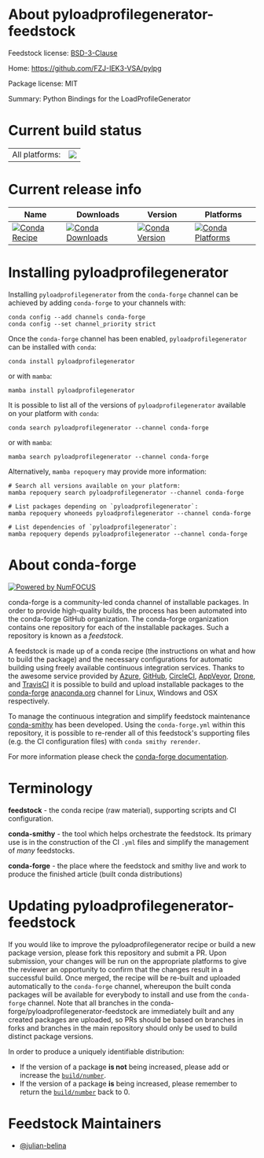 About pyloadprofilegenerator-feedstock
======================================

Feedstock license: [BSD-3-Clause](https://github.com/conda-forge/pyloadprofilegenerator-feedstock/blob/main/LICENSE.txt)

Home: https://github.com/FZJ-IEK3-VSA/pylpg

Package license: MIT

Summary: Python Bindings for the LoadProfileGenerator

Current build status
====================


<table><tr><td>All platforms:</td>
    <td>
      <a href="https://dev.azure.com/conda-forge/feedstock-builds/_build/latest?definitionId=19685&branchName=main">
        <img src="https://dev.azure.com/conda-forge/feedstock-builds/_apis/build/status/pyloadprofilegenerator-feedstock?branchName=main">
      </a>
    </td>
  </tr>
</table>

Current release info
====================

| Name | Downloads | Version | Platforms |
| --- | --- | --- | --- |
| [![Conda Recipe](https://img.shields.io/badge/recipe-pyloadprofilegenerator-green.svg)](https://anaconda.org/conda-forge/pyloadprofilegenerator) | [![Conda Downloads](https://img.shields.io/conda/dn/conda-forge/pyloadprofilegenerator.svg)](https://anaconda.org/conda-forge/pyloadprofilegenerator) | [![Conda Version](https://img.shields.io/conda/vn/conda-forge/pyloadprofilegenerator.svg)](https://anaconda.org/conda-forge/pyloadprofilegenerator) | [![Conda Platforms](https://img.shields.io/conda/pn/conda-forge/pyloadprofilegenerator.svg)](https://anaconda.org/conda-forge/pyloadprofilegenerator) |

Installing pyloadprofilegenerator
=================================

Installing `pyloadprofilegenerator` from the `conda-forge` channel can be achieved by adding `conda-forge` to your channels with:

```
conda config --add channels conda-forge
conda config --set channel_priority strict
```

Once the `conda-forge` channel has been enabled, `pyloadprofilegenerator` can be installed with `conda`:

```
conda install pyloadprofilegenerator
```

or with `mamba`:

```
mamba install pyloadprofilegenerator
```

It is possible to list all of the versions of `pyloadprofilegenerator` available on your platform with `conda`:

```
conda search pyloadprofilegenerator --channel conda-forge
```

or with `mamba`:

```
mamba search pyloadprofilegenerator --channel conda-forge
```

Alternatively, `mamba repoquery` may provide more information:

```
# Search all versions available on your platform:
mamba repoquery search pyloadprofilegenerator --channel conda-forge

# List packages depending on `pyloadprofilegenerator`:
mamba repoquery whoneeds pyloadprofilegenerator --channel conda-forge

# List dependencies of `pyloadprofilegenerator`:
mamba repoquery depends pyloadprofilegenerator --channel conda-forge
```


About conda-forge
=================

[![Powered by
NumFOCUS](https://img.shields.io/badge/powered%20by-NumFOCUS-orange.svg?style=flat&colorA=E1523D&colorB=007D8A)](https://numfocus.org)

conda-forge is a community-led conda channel of installable packages.
In order to provide high-quality builds, the process has been automated into the
conda-forge GitHub organization. The conda-forge organization contains one repository
for each of the installable packages. Such a repository is known as a *feedstock*.

A feedstock is made up of a conda recipe (the instructions on what and how to build
the package) and the necessary configurations for automatic building using freely
available continuous integration services. Thanks to the awesome service provided by
[Azure](https://azure.microsoft.com/en-us/services/devops/), [GitHub](https://github.com/),
[CircleCI](https://circleci.com/), [AppVeyor](https://www.appveyor.com/),
[Drone](https://cloud.drone.io/welcome), and [TravisCI](https://travis-ci.com/)
it is possible to build and upload installable packages to the
[conda-forge](https://anaconda.org/conda-forge) [anaconda.org](https://anaconda.org/)
channel for Linux, Windows and OSX respectively.

To manage the continuous integration and simplify feedstock maintenance
[conda-smithy](https://github.com/conda-forge/conda-smithy) has been developed.
Using the ``conda-forge.yml`` within this repository, it is possible to re-render all of
this feedstock's supporting files (e.g. the CI configuration files) with ``conda smithy rerender``.

For more information please check the [conda-forge documentation](https://conda-forge.org/docs/).

Terminology
===========

**feedstock** - the conda recipe (raw material), supporting scripts and CI configuration.

**conda-smithy** - the tool which helps orchestrate the feedstock.
                   Its primary use is in the construction of the CI ``.yml`` files
                   and simplify the management of *many* feedstocks.

**conda-forge** - the place where the feedstock and smithy live and work to
                  produce the finished article (built conda distributions)


Updating pyloadprofilegenerator-feedstock
=========================================

If you would like to improve the pyloadprofilegenerator recipe or build a new
package version, please fork this repository and submit a PR. Upon submission,
your changes will be run on the appropriate platforms to give the reviewer an
opportunity to confirm that the changes result in a successful build. Once
merged, the recipe will be re-built and uploaded automatically to the
`conda-forge` channel, whereupon the built conda packages will be available for
everybody to install and use from the `conda-forge` channel.
Note that all branches in the conda-forge/pyloadprofilegenerator-feedstock are
immediately built and any created packages are uploaded, so PRs should be based
on branches in forks and branches in the main repository should only be used to
build distinct package versions.

In order to produce a uniquely identifiable distribution:
 * If the version of a package **is not** being increased, please add or increase
   the [``build/number``](https://docs.conda.io/projects/conda-build/en/latest/resources/define-metadata.html#build-number-and-string).
 * If the version of a package **is** being increased, please remember to return
   the [``build/number``](https://docs.conda.io/projects/conda-build/en/latest/resources/define-metadata.html#build-number-and-string)
   back to 0.

Feedstock Maintainers
=====================

* [@julian-belina](https://github.com/julian-belina/)

